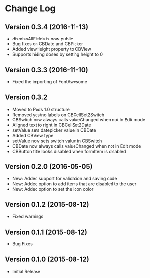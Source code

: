 # Change Log

## Version 0.3.4 (2016-11-13)
* dismissAllFields is now public
* Bug fixes on CBDate and CBPicker
* Added viewHeight property to CBView
* Supports hiding doses by setting height to 0

## Version 0.3.3 (2016-11-10)
* Fixed the importing of FontAwesome

## Version 0.3.2
* Moved to Pods 1.0 structure
* Removed yes/no labels on CBCellSet2Switch
* CBSwitch now always calls valueChanged when not in Edit mode
* Aligned text to right in CBCellSet2Date
* setValue sets datepicker value in CBDate
* Added CBView type
* setValue now sets switch value in CBSwitch
* CBDate now always calls valueChanged when not in Edit mode
* CBButton title looks disabled when formItem is disabled

## Version 0.2.0 (2016-05-05)
* New: Added support for validation and saving code
* New: Added option to add items that are disabled to the user
* New: Added option to set the icon color

## Version 0.1.2 (2015-08-12)
* Fixed warnings

## Version 0.1.1 (2015-08-12)
* Bug Fixes

## Version 0.1.0 (2015-08-12)
* Initial Release
